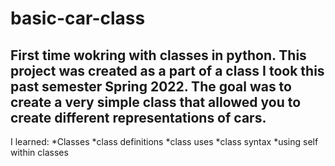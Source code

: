 # basic-car-class
 First time wokring with classes in python. 
 This project was created as a part of a class I took this past semester Spring 2022. 
 The goal was to create a very simple class that allowed you to create different representations of cars. 
---
I learned:
*Classes
*class definitions
*class uses
*class syntax
*using self within classes



